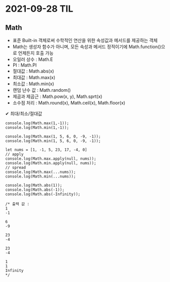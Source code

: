 # 2021-09-28 TIL

## Math
* 표준 Built-in 객체로써 수학적인 연산을 위한 속성값과 메서드를 제공하는 객체
* Math는 생성자 함수가 아니며, 모든 속성과 메서드 정적이기에 Math.function()으로 언제든지 호출 가능
* 오일러 상수 : Math.E
* PI : Math.PI
* 절대값 : Math.abs(x)
* 최대값 : Math.max(x)
* 최소값 : Math.min(x)
* 랜덤 난수 값 : Math.random()
* 제곱과 제곱근 : Math.pow(x, y), Math.sprt(x)
* 소수점 처리 : Math.round(x), Math.ceil(x), Math.floor(x)

✔ 최대/최소/절대값
~~~
console.log(Math.max(1,-1));
console.log(Math.min(1,-1));

console.log(Math.max(1, 5, 6, 0, -9, -1));
console.log(Math.min(1, 5, 6, 0, -9, -1));

let nums = [1, -1, 5, 23, 17, -4, 0]
// apply
console.log(Math.max.apply(null, nums));
console.log(Math.min.apply(null, nums));
// spread
console.log(Math.max(...nums));
console.log(Math.min(...nums));

console.log(Math.abs(1));
console.log(Math.abs(-1));
console.log(Math.abs(-Infinity));

/* 출력 값 :
1
-1

6
-9

23
-4

23
-4

1
1
Infinity
*/
